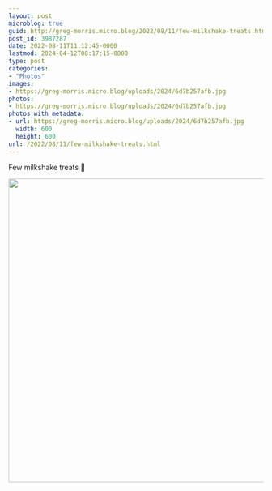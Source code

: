 ```yaml
---
layout: post
microblog: true
guid: http://greg-morris.micro.blog/2022/08/11/few-milkshake-treats.html
post_id: 3987287
date: 2022-08-11T11:12:45-0000
lastmod: 2024-04-12T08:17:15-0000
type: post
categories:
- "Photos"
images:
- https://greg-morris.micro.blog/uploads/2024/6d7b257afb.jpg
photos:
- https://greg-morris.micro.blog/uploads/2024/6d7b257afb.jpg
photos_with_metadata:
- url: https://greg-morris.micro.blog/uploads/2024/6d7b257afb.jpg
  width: 600
  height: 600
url: /2022/08/11/few-milkshake-treats.html
---
```


<p>Few milkshake treats 🥤</p><p><img src="uploads/2024/6d7b257afb.jpg" alt="" width="600" height="600" /></p>
